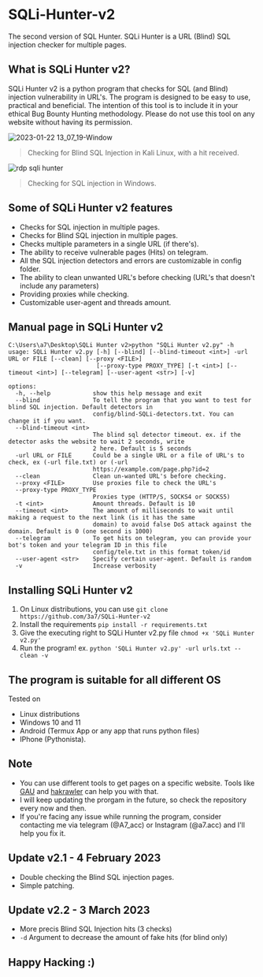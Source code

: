 # SQLi-Hunter-v2
The second version of SQL Hunter. SQLi Hunter is a URL (Blind) SQL injection checker for multiple pages.

## What is SQLi Hunter v2?
SQLi Hunter v2 is a python program that checks for SQL (and Blind) injection vulnerability in URL's. The program is designed to be easy to use, practical and beneficial. The intention of this tool is to include it in your ethical Bug Bounty Hunting methodology. Please do not use this tool on any website without having its permission.

![2023-01-22 13_07_19-Window](https://user-images.githubusercontent.com/58238467/213914994-3656b239-5576-42d5-803d-f5a5c1350bc3.png)
> Checking for Blind SQL Injection in Kali Linux, with a hit received.

![rdp sqli hunter](https://user-images.githubusercontent.com/58238467/213915070-6bce1a9c-ca76-417b-aa89-91f3f90854aa.png)
> Checking for SQL injection in Windows.

## Some of SQLi Hunter v2 features
- Checks for SQL injection in multiple pages.
- Checks for Blind SQL injection in multiple pages.
- Checks multiple parameters in a single URL (if there's).
- The ability to receive vulnerable pages (Hits) on telegram.
- All the SQL injection detectors and errors are customizable in config folder.
- The ability to clean unwanted URL's before checking (URL's that doesn't include any parameters)
- Providing proxies while checking.
- Customizable user-agent and threads amount.

## Manual page in SQLi Hunter v2
```
C:\Users\a7\Desktop\SQLi Hunter v2>python "SQLi Hunter v2.py" -h
usage: SQLi Hunter v2.py [-h] [--blind] [--blind-timeout <int>] -url URL or FILE [--clean] [--proxy <FILE>]
                         [--proxy-type PROXY_TYPE] [-t <int>] [--timeout <int>] [--telegram] [--user-agent <str>] [-v]

options:
  -h, --help            show this help message and exit
  --blind               To tell the program that you want to test for blind SQL injection. Default detectors in
                        config/blind-SQLi-detectors.txt. You can change it if you want.
  --blind-timeout <int>
                        The blind sql detector timeout. ex. if the detector asks the website to wait 2 seconds, write
                        2 here. Default is 5 seconds
  -url URL or FILE      Could be a single URL or a file of URL's to check, ex (-url file.txt) or (-url
                        https://example.com/page.php?id=2
  --clean               Clean un-wanted URL's before checking.
  --proxy <FILE>        Use proxies file to check the URL's
  --proxy-type PROXY_TYPE
                        Proxies type (HTTP/S, SOCKS4 or SOCKS5)
  -t <int>              Amount threads. Default is 10
  --timeout <int>       The amount of milliseconds to wait until making a request to the next link (is it has the same
                        domain) to avoid false DoS attack against the domain. Default is 0 (one second is 1000)
  --telegram            To get hits on telegram, you can provide your bot's token and your telegram ID in this file
                        config/tele.txt in this format token/id
  --user-agent <str>    Specify certain user-agent. Default is random
  -v                    Increase verbosity
  ```
  
## Installing SQLi Hunter v2
1. On Linux distributions, you can use `git clone https://github.com/3a7/SQLi-Hunter-v2`
2. Install the requirements `pip install -r requirements.txt`
3. Give the executing right to SQLi Hunter v2.py file `chmod +x 'SQLi Hunter v2.py'`
3. Run the program! ex. `python 'SQLi Hunter v2.py' -url urls.txt --clean -v`


## The program is suitable for all different OS
Tested on 
- Linux distributions
- Windows 10 and 11
- Android (Termux App or any app that runs python files)
- IPhone (Pythonista).


## Note
- You can use different tools to get pages on a specific website. Tools like [GAU](https://github.com/lc/gau) and [hakrawler](https://github.com/hakluke/hakrawler) can help you with that.
- I will keep updating the prorgam in the future, so check the repository every now and then.
- If you're facing any issue while running the program, consider contacting me via telegram (@A7_acc) or Instagram (@a7.acc) and I'll help you fix it.
## Update v2.1 - 4 February 2023
- Double checking the Blind SQL injection pages.
- Simple patching.
## Update v2.2 - 3 March 2023
- More precis Blind SQL Injection hits (3 checks)
- `-d` Argument to decrease the amount of fake hits (for blind only)
## Happy Hacking :)
